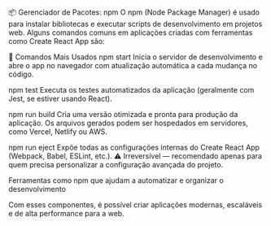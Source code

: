 📦 Gerenciador de Pacotes: npm
O npm (Node Package Manager) é usado para instalar bibliotecas e executar scripts de desenvolvimento em projetos web. Alguns comandos comuns em aplicações criadas com ferramentas como Create React App são:

🔧 Comandos Mais Usados
npm start
Inicia o servidor de desenvolvimento e abre o app no navegador com atualização automática a cada mudança no código.

npm test
Executa os testes automatizados da aplicação (geralmente com Jest, se estiver usando React).

npm run build
Cria uma versão otimizada e pronta para produção da aplicação. Os arquivos gerados podem ser hospedados em servidores, como Vercel, Netlify ou AWS.

npm run eject
Expõe todas as configurações internas do Create React App (Webpack, Babel, ESLint, etc.). ⚠️ Irreversível — recomendado apenas para quem precisa personalizar a configuração avançada do projeto.

Ferramentas como npm que ajudam a automatizar e organizar o desenvolvimento

Com esses componentes, é possível criar aplicações modernas, escaláveis e de alta performance para a web.
